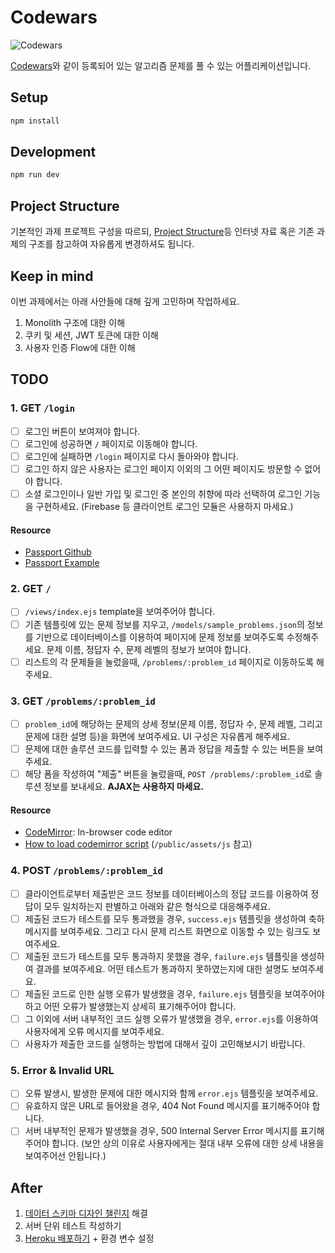 # Codewars

![Codewars](/codewars.png)

[Codewars](https://codewars.com)와 같이 등록되어 있는 알고리즘 문제를 풀 수 있는 어플리케이션입니다.

## Setup

```sh
npm install
```

## Development

```sh
npm run dev
```

## Project Structure

기본적인 과제 프로젝트 구성을 따르되, [Project Structure](https://www.freecodecamp.org/news/how-to-write-a-production-ready-node-and-express-app-f214f0b17d8c/)등 인터넷 자료 혹은 기존 과제의 구조를 참고하여 자유롭게 변경하셔도 됩니다.

## Keep in mind

이번 과제에서는 아래 사안들에 대해 깊게 고민하며 작업하세요.

1. Monolith 구조에 대한 이해
2. 쿠키 및 세션, JWT 토큰에 대한 이해
3. 사용자 인증 Flow에 대한 이해

## TODO

### 1. GET `/login`

  - [ ] 로그인 버튼이 보여져야 합니다.
  - [ ] 로그인에 성공하면 `/` 페이지로 이동해야 합니다.
  - [ ] 로그인에 실패하면 `/login` 페이지로 다시 돌아와야 합니다.
  - [ ] 로그인 하지 않은 사용자는 로그인 페이지 이외의 그 어떤 페이지도 방문할 수 없어야 합니다.
  - [ ] 소셜 로그인이나 일반 가입 및 로그인 중 본인의 취향에 따라 선택하여 로그인 기능을 구현하세요. (Firebase 등 클라이언트 로그인 모듈은 사용하지 마세요.)

#### Resource
- [Passport Github](https://github.com/jaredhanson/passport-github)
- [Passport Example](https://github.com/passport/express-4.x-facebook-example/blob/master/app.js)

### 2. GET `/`

  - [ ] `/views/index.ejs` template을 보여주어야 합니다.
  - [ ] 기존 템플릿에 있는 문제 정보를 지우고, `/models/sample_problems.json`의 정보를 기반으로 데이터베이스를 이용하여 페이지에 문제 정보를  보여주도록 수정해주세요. 문제 이름, 정답자 수, 문제 레벨의 정보가 보여야 합니다.
  - [ ] 리스트의 각 문제들을 눌렀을때, `/problems/:problem_id` 페이지로 이동하도록 해주세요.

### 3. GET `/problems/:problem_id`

  - [ ] `problem_id`에 해당하는 문제의 상세 정보(문제 이름, 정답자 수, 문제 레벨, 그리고 문제에 대한 설명 등)을 화면에 보여주세요. UI 구성은 자유롭게 해주세요.
  - [ ] 문제에 대한 솔루션 코드를 입력할 수 있는 폼과 정답을 제출할 수 있는 버튼을 보여주세요.
  - [ ] 해당 폼을 작성하여 "제출" 버튼을 눌렀을때, `POST /problems/:problem_id`로 솔루션 정보를 보내세요. **AJAX는 사용하지 마세요.**

#### Resource
- [CodeMirror](https://github.com/codemirror/CodeMirror): In-browser code editor
- [How to load codemirror script](https://github.com/azure-code-examples/node-express-web-app) (`/public/assets/js` 참고)

### 4. POST `/problems/:problem_id`

  - [ ] 클라이언트로부터 제출받은 코드 정보를 데이터베이스의 정답 코드를 이용하여 정답이 모두 일치하는지 판별하고 아래와 같은 형식으로 대응해주세요.
  - [ ] 제출된 코드가 테스트를 모두 통과했을 경우, `success.ejs` 템플릿을 생성하여 축하 메시지를 보여주세요. 그리고 다시 문제 리스트 화면으로 이동할 수 있는 링크도 보여주세요.
  - [ ] 제출된 코드가 테스트를 모두 통과하지 못했을 경우, `failure.ejs` 템플릿을 생성하여 결과를 보여주세요. 어떤 테스트가 통과하지 못하였는지에 대한 설명도 보여주세요.
  - [ ] 제출된 코드로 인한 실행 오류가 발생했을 경우, `failure.ejs` 템플릿을 보여주어야 하고 어떤 오류가 발생했는지 상세히 표기해주어야 합니다.
  - [ ] 그 이외에 서버 내부적인 코드 실행 오류가 발생했을 경우, `error.ejs`를 이용하여 사용자에게 오류 메시지를 보여주세요.
  - [ ] 사용자가 제출한 코드를 실행하는 방법에 대해서 깊이 고민해보시기 바랍니다.

### 5. Error & Invalid URL

  - [ ] 오류 발생시, 발생한 문제에 대한 메시지와 함께 `error.ejs` 템플릿을 보여주세요.
  - [ ] 유효하지 않은 URL로 들어왔을 경우, 404 Not Found 메시지를 표기해주어야 합니다.
  - [ ] 서버 내부적인 문제가 발생했을 경우, 500 Internal Server Error 메시지를 표기해주어야 합니다. (보안 상의 이유로 사용자에게는 절대 내부 오류에 대한 상세 내용을 보여주어선 안됩니다.)

## After

1. [데이터 스키마 디자인 챌린지](/assets/schema.md) 해결
2. 서버 단위 테스트 작성하기
3. [Heroku 배포하기](https://developer.mozilla.org/en-US/docs/Learn/Server-side/Express_Nodejs/deployment) + 환경 변수 설정
